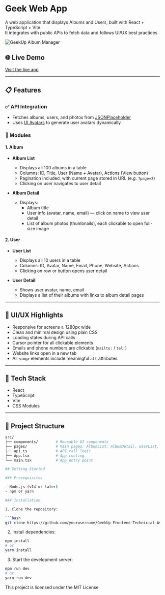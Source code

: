 # Geek Web App

A web application that displays Albums and Users, built with React + TypeScript + Vite.  
It integrates with public APIs to fetch data and follows UI/UX best practices.

![GeekUp Album Manager](https://geekup.vn/Icons/geekup-logo-general.svg)

## 🌐 Live Demo

[Visit the live app](https://your-app-url.vercel.app/) <!-- Replace with actual URL -->

---

## 📋 Features

### ✅ API Integration
- Fetches albums, users, and photos from [JSONPlaceholder](https://jsonplaceholder.typicode.com/)
- Uses [UI Avatars](https://ui-avatars.com/) to generate user avatars dynamically

### 📁 Modules

#### 1. Album

- **Album List**
  - Displays all 100 albums in a table
  - Columns: ID, Title, User (Name + Avatar), Actions (View button)
  - Pagination included, with current page stored in URL (e.g. `?page=2`)
  - Clicking on user navigates to user detail

- **Album Detail**
  - Displays:
    - Album title
    - User info (avatar, name, email) — click on name to view user detail
    - List of album photos (thumbnails), each clickable to open full-size image

#### 2. User

- **User List**
  - Displays all 10 users in a table
  - Columns: ID, Avatar, Name, Email, Phone, Website, Actions
  - Clicking on row or button opens user detail

- **User Detail**
  - Shows user avatar, name, email
  - Displays a list of their albums with links to album detail pages

---

## 💄 UI/UX Highlights

- Responsive for screens ≥ 1280px wide
- Clean and minimal design using plain CSS
- Loading states during API calls
- Cursor pointer for all clickable elements
- Emails and phone numbers are clickable (`mailto:` / `tel:`)
- Website links open in a new tab
- All `<img>` elements include meaningful `alt` attributes

---

## 🔧 Tech Stack

- React
- TypeScript
- Vite
- CSS Modules

---

## 📂 Project Structure

```bash
src/
├── components/        # Reusable UI components
├── pages/             # Main pages: AlbumList, AlbumDetail, UserList, UserDetail
├── api.ts             # API call logic
├── App.tsx            # App routing
└── main.tsx           # App entry point

## Getting Started

### Prerequisites

- Node.js (v14 or later)
- npm or yarn

### Installation

1. Clone the repository:

```bash
git clone https://github.com/yourusername/GeekUp-Frontend-Technicial-Assessment.git
```

2. Install dependencies:

```bash
npm install
# or
yarn install
```

3. Start the development server:

```bash
npm run dev
# or
yarn run dev
```

This project is licensed under the MIT License
